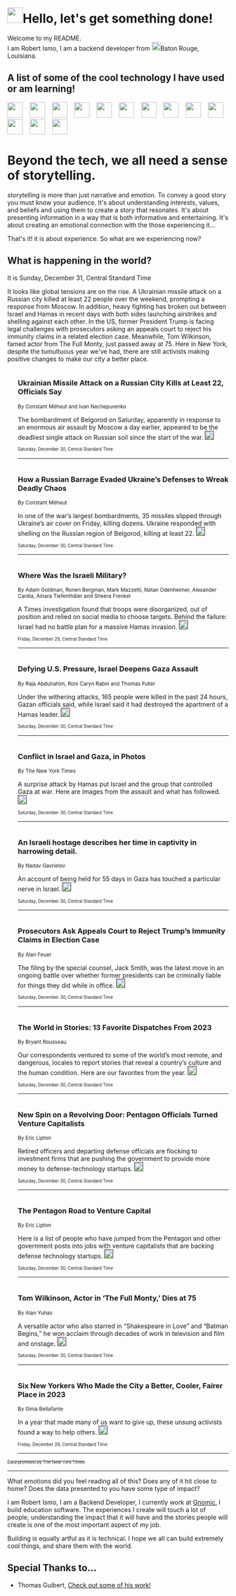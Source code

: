 <h1><img src="https://emojis.slackmojis.com/emojis/images/1643514375/3493/hot-coffee.gif?1643514375" width="35"/>Hello, let's get something done!</h1>

<p>Welcome to my README.<br/>
I am Robert Ismo, I am a backend developer from <img src="https://emojis.slackmojis.com/emojis/images/1638395689/50435/moulin_rouge.png?1638395689" width="20"/>Baton Rouge, Louisiana.</p>
<h2>A list of some of the cool technology I have used or am learning!</h2>
<p>
<img src="https://emojis.slackmojis.com/emojis/images/1643516091/21142/meow_bongotap.gif?1643516091" width="35" alt="">
<img src="https://img.shields.io/badge/Favorite%20Frontend%20Framework-SvelteKit-f83903" alt="">
<img src="https://img.shields.io/badge/Second%20Favorite-Vue-40b581" alt="">
<img src="https://img.shields.io/badge/Most%20Used%20Runtime-Nodejs-78b061" alt="">
<img src="https://emojis.slackmojis.com/emojis/images/1643517416/34482/fire.gif?1643517416" width="35" alt="">
<img src="https://img.shields.io/badge/Javascript%20But%20Better-Typescript-0078ca" alt="">
<img src="https://img.shields.io/badge/Favorite%20Language-Elixir-3e244d" alt="">
<img src="https://img.shields.io/badge/Containerize%20Everything-Docker-6ac9ef" alt="">
<img src="https://emojis.slackmojis.com/emojis/images/1643514596/5999/meow_party.gif?1643514596" width="35" alt="">
<img src="https://img.shields.io/badge/API%20Love%20Language-Graphql-de32a5" alt="">
<img src="https://img.shields.io/badge/Our%20Favorite%20Version%20Controller-Git-e94f33" alt="">
<img src="https://img.shields.io/badge/Favorite%20Database-Redis-d42d1d" alt="">
<img src="https://emojis.slackmojis.com/emojis/images/1643514559/5584/deployparrot.gif?1643514559" width="35" alt="">
<img src="https://img.shields.io/badge/Container%20Interstate-RabbitMQ-f66200" alt="">
<img src="https://img.shields.io/badge/Gotta%20Learn-Kubernetes-316adf" alt="">
<img src="https://img.shields.io/badge/Really%20Mature%20Now-WASM-654fef" alt="">
<img src="https://emojis.slackmojis.com/emojis/images/1666642497/61942/dance_vibe.gif?1666642497" width="35" alt="">
<img src="https://img.shields.io/badge/For%20My%20M1-ARM64-657d96" alt="">
<img src="https://img.shields.io/badge/Loving%20This%20So%20Much-TailwindCSS-17bcb5" alt="">
<img src="https://img.shields.io/badge/Cool%20Build%20Tool-Vite-f9cb24" alt="">
<img src="https://emojis.slackmojis.com/emojis/images/1669231376/62819/working-on-it.gif?1669231376" width="35" alt="">
<img src="https://img.shields.io/badge/Fun%20and%20Easy%20Database-MongoDB-5f8c49" alt="">
<img src="https://img.shields.io/badge/JS%20Life%20Support-NPM-c73737" alt="">
<img src="https://img.shields.io/badge/I%20Liked%20It-DynamoDB-0073b9" alt="">
<img src="https://emojis.slackmojis.com/emojis/images/1643514045/46/question.gif?1643514045" width="35" alt="">
<img src="https://img.shields.io/badge/cool-React-60d6f9" alt="">
<img src="https://img.shields.io/badge/Future%20Big%20Project-Lambda-f37e00" alt="">
<img src="https://img.shields.io/badge/NPM%20But%20Better-PNPM-f1aa07" alt="">
<img src="https://emojis.slackmojis.com/emojis/images/1643514943/9662/fbwow.gif?1643514943" width="35" alt="">
<img src="https://img.shields.io/badge/First%20Language-C-662079" alt="">
<img src="https://img.shields.io/badge/Where%20I%20Deploy%20Frontend-Vercel-000000" alt="">
<img src="https://img.shields.io/badge/Who%20Does%20not%20Want%20an%20App-Swift-f9492a" alt="">
<img src="https://emojis.slackmojis.com/emojis/images/1643514058/151/javascript.png?1643514058" width="35" alt="">
<img src="https://img.shields.io/badge/cool-Python-fbd542" alt="">
<img src="https://img.shields.io/badge/Favorite%20Something-Stripe-656cdc" alt="">
<img src="https://img.shields.io/badge/Of%20Course-HTML5-ed6327" alt="">
<img src="https://emojis.slackmojis.com/emojis/images/1660415405/60731/bomb.gif?1660415405" width="35" alt="">
<img src="https://img.shields.io/badge/hate-CSS-2964ec" alt="">
<img src="https://img.shields.io/badge/Learning-CircleCI-141215" alt="">
<img src="https://img.shields.io/badge/Learning-Rust-fbbb3b" alt="">
<img src="https://emojis.slackmojis.com/emojis/images/1660415397/60712/writing-hand.gif?1660415397" width="35" alt="">
<img src="https://img.shields.io/badge/Dev%20Browser%20of%20Choice-Firefox-cc4e26" alt="">
<img src="https://img.shields.io/badge/Recoverying%20From%20Windows-UNIX-1781e3" alt="">
<img src="https://img.shields.io/badge/LOVE-LogSeq-90c1c2" alt="">
<img src="https://emojis.slackmojis.com/emojis/images/1643514066/223/kirby.gif?1643514066" width="35" alt="">
<img src="https://img.shields.io/badge/Daily%20Driver-MacOS-e6e6e8" alt="">
<img src="https://img.shields.io/badge/Git%20Server-Github-000000" alt="">
<img src="https://img.shields.io/badge/enjoyable-EC2-f17428" alt="">
<img src="https://emojis.slackmojis.com/emojis/images/1643514239/2069/excited.gif?1643514239" width="35" alt="">
</p>
<h1>Beyond the tech, we all need a sense of storytelling.</h1>
<p>storytelling is more than just narrative and emotion. To convey a good story you must know your audience. It's about understanding interests, values, and beliefs and using them to create a story that resonates. It's about presenting information in a way that is both informative and entertaining. It's about creating an emotional connection with the those experiencing it...</p>
<p>That's it! it is about experience. So what are we experiencing now?</p>
<h2>What is happening in the world?</h2>
<p>It is Sunday, December 31, Central Standard Time</p>
<p>
It looks like global tensions are on the rise. A Ukrainian missile attack on a Russian city killed at least 22 people over the weekend, prompting a response from Moscow. In addition, heavy fighting has broken out between Israel and Hamas in recent days with both sides launching airstrikes and shelling against each other. In the US, former President Trump is facing legal challenges with prosecutors asking an appeals court to reject his immunity claims in a related election case. Meanwhile, Tom Wilkinson, famed actor from The Full Monty, just passed away at 75. Here in New York, despite the tumultuous year we&#39;ve had, there are still activists making positive changes to make our city a better place.</p>
<ol>
<img src="https://img.shields.io/badge/-world-blue" alt="">
<h3>Ukrainian Missile Attack on a Russian City Kills at Least 22, Officials Say</h3>
<sub>By Constant Méheut and Ivan Nechepurenko</sub>
<p>The bombardment of Belgorod on Saturday, apparently in response to an enormous air assault by Moscow a day earlier, appeared to be the deadliest single attack on Russian soil since the start of the war.  <a href=""><img src="https://developer.nytimes.com/files/poweredby_nytimes_30b.png?v=1583354208352" height="20"></a></p>
<sub><sub>Saturday, December 30, Central Standard Time</sub></sub>
<hr/>
<img src="https://img.shields.io/badge/-world-blue" alt="">
<h3>How a Russian Barrage Evaded Ukraine’s Defenses to Wreak Deadly Chaos</h3>
<sub>By Constant Méheut</sub>
<p>In one of the war’s largest bombardments, 35 missiles slipped through Ukraine’s air cover on Friday, killing dozens. Ukraine responded with shelling on the Russian region of Belgorod, killing at least 22.  <a href=""><img src="https://developer.nytimes.com/files/poweredby_nytimes_30b.png?v=1583354208352" height="20"></a></p>
<sub><sub>Saturday, December 30, Central Standard Time</sub></sub>
<hr/>
<img src="https://img.shields.io/badge/-world-blue" alt="">
<h3>Where Was the Israeli Military?</h3>
<sub>By Adam Goldman, Ronen Bergman, Mark Mazzetti, Natan Odenheimer, Alexander Cardia, Ainara Tiefenthäler and Sheera Frenkel</sub>
<p>A Times investigation found that troops were disorganized, out of position and relied on social media to choose targets. Behind the failure: Israel had no battle plan for a massive Hamas invasion.  <a href=""><img src="https://developer.nytimes.com/files/poweredby_nytimes_30b.png?v=1583354208352" height="20"></a></p>
<sub><sub>Friday, December 29, Central Standard Time</sub></sub>
<hr/>
<img src="https://img.shields.io/badge/-world-blue" alt="">
<h3>Defying U.S. Pressure, Israel Deepens Gaza Assault</h3>
<sub>By Raja Abdulrahim, Roni Caryn Rabin and Thomas Fuller</sub>
<p>Under the withering attacks, 165 people were killed in the past 24 hours, Gazan officials said, while Israel said it had destroyed the apartment of a Hamas leader.  <a href=""><img src="https://developer.nytimes.com/files/poweredby_nytimes_30b.png?v=1583354208352" height="20"></a></p>
<sub><sub>Saturday, December 30, Central Standard Time</sub></sub>
<hr/>
<img src="https://img.shields.io/badge/-world-blue" alt="">
<h3>Conflict in Israel and Gaza, in Photos</h3>
<sub>By The New York Times</sub>
<p>A surprise attack by Hamas put Israel and the group that controlled Gaza at war. Here are images from the assault and what has followed.  <a href=""><img src="https://developer.nytimes.com/files/poweredby_nytimes_30b.png?v=1583354208352" height="20"></a></p>
<sub><sub>Saturday, December 30, Central Standard Time</sub></sub>
<hr/>
<img src="https://img.shields.io/badge/-world-blue" alt="">
<h3>An Israeli hostage describes her time in captivity in harrowing detail.</h3>
<sub>By Nadav Gavrielov</sub>
<p>An account of being held for 55 days in Gaza has touched a particular nerve in Israel.  <a href=""><img src="https://developer.nytimes.com/files/poweredby_nytimes_30b.png?v=1583354208352" height="20"></a></p>
<sub><sub>Saturday, December 30, Central Standard Time</sub></sub>
<hr/>
<img src="https://img.shields.io/badge/-us-blue" alt="">
<h3>Prosecutors Ask Appeals Court to Reject Trump’s Immunity Claims in Election Case</h3>
<sub>By Alan Feuer</sub>
<p>The filing by the special counsel, Jack Smith, was the latest move in an ongoing battle over whether former presidents can be criminally liable for things they did while in office.  <a href=""><img src="https://developer.nytimes.com/files/poweredby_nytimes_30b.png?v=1583354208352" height="20"></a></p>
<sub><sub>Saturday, December 30, Central Standard Time</sub></sub>
<hr/>
<img src="https://img.shields.io/badge/-world-blue" alt="">
<h3>The World in Stories: 13 Favorite Dispatches From 2023</h3>
<sub>By Bryant Rousseau</sub>
<p>Our correspondents ventured to some of the world’s most remote, and dangerous, locales to report stories that reveal a country’s culture and the human condition. Here are our favorites from the year.  <a href=""><img src="https://developer.nytimes.com/files/poweredby_nytimes_30b.png?v=1583354208352" height="20"></a></p>
<sub><sub>Saturday, December 30, Central Standard Time</sub></sub>
<hr/>
<img src="https://img.shields.io/badge/-us-blue" alt="">
<h3>New Spin on a Revolving Door: Pentagon Officials Turned Venture Capitalists</h3>
<sub>By Eric Lipton</sub>
<p>Retired officers and departing defense officials are flocking to investment firms that are pushing the government to provide more money to defense-technology startups.  <a href=""><img src="https://developer.nytimes.com/files/poweredby_nytimes_30b.png?v=1583354208352" height="20"></a></p>
<sub><sub>Saturday, December 30, Central Standard Time</sub></sub>
<hr/>
<img src="https://img.shields.io/badge/-us-blue" alt="">
<h3>The Pentagon Road to Venture Capital</h3>
<sub>By Eric Lipton</sub>
<p>Here is a list of people who have jumped from the Pentagon and other government posts into jobs with venture capitalists that are backing defense technology startups.  <a href=""><img src="https://developer.nytimes.com/files/poweredby_nytimes_30b.png?v=1583354208352" height="20"></a></p>
<sub><sub>Saturday, December 30, Central Standard Time</sub></sub>
<hr/>
<img src="https://img.shields.io/badge/-arts-blue" alt="">
<h3>Tom Wilkinson, Actor in ‘The Full Monty,’ Dies at 75</h3>
<sub>By Alan Yuhas</sub>
<p>A versatile actor who also starred in “Shakespeare in Love” and “Batman Begins,” he won acclaim through decades of work in television and film and onstage.  <a href=""><img src="https://developer.nytimes.com/files/poweredby_nytimes_30b.png?v=1583354208352" height="20"></a></p>
<sub><sub>Saturday, December 30, Central Standard Time</sub></sub>
<hr/>
<img src="https://img.shields.io/badge/-nyregion-blue" alt="">
<h3>Six New Yorkers Who Made the City a Better, Cooler, Fairer Place in 2023</h3>
<sub>By Ginia Bellafante</sub>
<p>In a year that made many of us want to give up, these unsung activists found a way to help others.  <a href=""><img src="https://developer.nytimes.com/files/poweredby_nytimes_30b.png?v=1583354208352" height="20"></a></p>
<sub><sub>Friday, December 29, Central Standard Time</sub></sub>
<hr/>
</ol>
<a href="https://developer.nytimes.com"><sub><sub>Data provided by The New York Times</sub></sub></a>
<hr/>
<p>What emotions did you feel reading all of this? Does any of it hit close to home? Does the data presented to you have some type of impact?</p>
<p>I am Robert Ismo, I am a Backend Developer, I currently work at <a href="https://gnomic.education/">Gnomic</a>, I build education software. The experiences I create will touch a lot of people; understanding the impact that it will have and the stories people will create is one of the most important aspect of my job.</p>
<p>Building is equally artful as it is technical. I hope we all can build extremely cool things, and share them with the world.</p>
<h2>Special Thanks to...</h2>
<ul>
<li>Thomas Guibert, <a href="https://github.com/thmsgbrt/thmsgbrt">Check out some of his work!</a></li>
</ul>